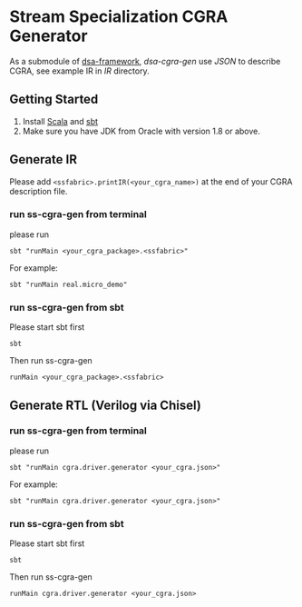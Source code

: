 # Stream Specialization CGRA Generator

As a submodule of [dsa-framework](https://github.com/PolyArch/dsa-framework), *dsa-cgra-gen* use *JSON* to describe CGRA, see example IR in *IR* directory.

## Getting Started

1. Install [Scala](https://www.scala-lang.org/) and [sbt](https://www.scala-sbt.org/)
2. Make sure you have JDK from Oracle with version 1.8 or above.

## Generate IR

Please add `<ssfabric>.printIR(<your_cgra_name>)` at the end of your CGRA description file.

### run ss-cgra-gen from terminal

 please run 
```
sbt "runMain <your_cgra_package>.<ssfabric>"
```
For example:
```
sbt "runMain real.micro_demo"
```

### run ss-cgra-gen from sbt

Please start sbt first
```
sbt
```
Then run ss-cgra-gen
```
runMain <your_cgra_package>.<ssfabric>
```

## Generate RTL (Verilog via Chisel)

### run ss-cgra-gen from terminal

 please run 
```
sbt "runMain cgra.driver.generator <your_cgra.json>"
```
For example:
```
sbt "runMain cgra.driver.generator <your_cgra.json>"
```

### run ss-cgra-gen from sbt

Please start sbt first
```
sbt
```
Then run ss-cgra-gen
```
runMain cgra.driver.generator <your_cgra.json>
```
